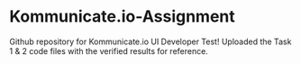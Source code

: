 # Kommunicate.io-Assignment
Github repository for Kommunicate.io UI Developer Test! Uploaded the Task 1 &amp; 2 code files with the verified results for reference.
